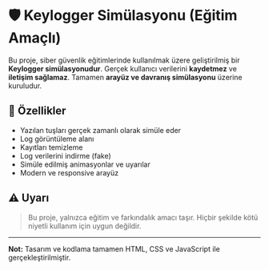 # 🛡️ Keylogger Simülasyonu (Eğitim Amaçlı)

Bu proje, siber güvenlik eğitimlerinde kullanılmak üzere geliştirilmiş bir **Keylogger simülasyonudur**. Gerçek kullanıcı verilerini **kaydetmez** ve **iletişim sağlamaz**. Tamamen **arayüz ve davranış simülasyonu** üzerine kuruludur.

## 🚀 Özellikler

- Yazılan tuşları gerçek zamanlı olarak simüle eder  
- Log görüntüleme alanı  
- Kayıtları temizleme  
- Log verilerini indirme (fake)  
- Simüle edilmiş animasyonlar ve uyarılar  
- Modern ve responsive arayüz  

## ⚠️ Uyarı

> Bu proje, yalnızca eğitim ve farkındalık amacı taşır. Hiçbir şekilde kötü niyetli kullanım için uygun değildir.

---

**Not:** Tasarım ve kodlama tamamen HTML, CSS ve JavaScript ile gerçekleştirilmiştir.
